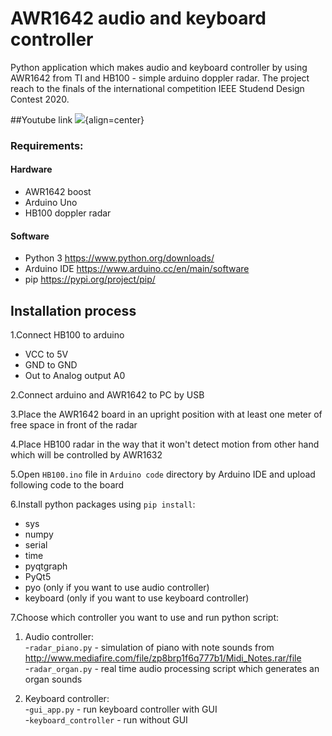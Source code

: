 # AWR1642 audio and keyboard controller
Python application which makes audio and keyboard controller by using AWR1642 from TI and HB100 - simple arduino doppler radar. The project reach to the finals of the international competition IEEE Studend Design Contest 2020.

##Youtube link
[![](http://img.youtube.com/vi/xTY76ECc9gQ/0.jpg)](http://www.youtube.com/watch?v=xTY76ECc9gQ " AWR1642 Wireless Music Conductor by PWR Radar Team"){align=center}

### Requirements:
#### Hardware
- AWR1642 boost
- Arduino Uno
- HB100 doppler radar
#### Software
- Python 3 https://www.python.org/downloads/
- Arduino IDE https://www.arduino.cc/en/main/software
- pip https://pypi.org/project/pip/
## Installation process 
1.Connect HB100 to arduino
- VCC to 5V
- GND to GND
- Out to Analog output A0

2.Connect arduino and AWR1642 to PC by USB 

3.Place the AWR1642 board in an upright position with at least one meter of free space in front of the radar
  
4.Place HB100 radar in the way that it won't detect motion from other hand which will be controlled by AWR1632
  
5.Open `HB100.ino` file in `Arduino code` directory by Arduino IDE and upload following code to the board
  
6.Install python packages using `pip install`:
 - sys
 - numpy
 - serial
 - time
 - pyqtgraph 
 - PyQt5
 - pyo (only if you want to use audio controller)
 - keyboard (only if you want to use keyboard controller)
 
 7.Choose which controller you want to use and run python script:
 1. Audio controller:  
        -`radar_piano.py` - simulation of piano with note sounds from http://www.mediafire.com/file/zp8brp1f6q777b1/Midi_Notes.rar/file  
        -`radar_organ.py` - real time audio processing script which generates an organ sounds  
        
 2. Keyboard controller:  
        -`gui_app.py` - run keyboard controller with GUI  
        -`keyboard_controller` - run without GUI




 

